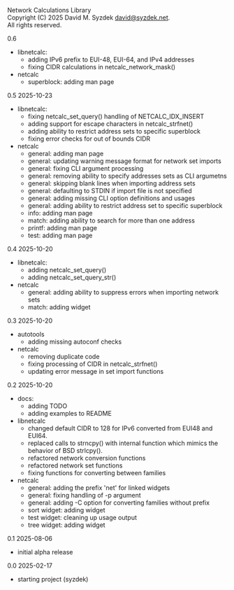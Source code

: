 
Network Calculations Library  
Copyright (C) 2025 David M. Syzdek <david@syzdek.net>.  
All rights reserved.  

0.6
   * libnetcalc:
     - adding IPv6 prefix to EUI-48, EUI-64, and IPv4 addresses
     - fixing CIDR calculations in netcalc_network_mask()
   * netcalc
     - superblock: adding man page

0.5 2025-10-23
   * libnetcalc:
     - fixing netcalc_set_query() handling of NETCALC_IDX_INSERT
     - adding support for escape characters in netcalc_strfnet()
     - adding ability to restrict address sets to specific superblock
     - fixing error checks for out of bounds CIDR
   * netcalc
     - general: adding man page
     - general: updating warning message format for network set imports
     - general: fixing CLI argument processing
     - general: removing ability to specify addresses sets as CLI argumetns
     - general: skipping blank lines when importing address sets
     - general: defaulting to STDIN if import file is not specified
     - general: adding missing CLI option definitions and usages
     - general: adding ability to restrict address set to specific superblock
     - info: adding man page
     - match: adding ability to search for more than one address
     - printf: adding man page
     - test: adding man page

0.4 2025-10-20
   * libnetcalc:
     - adding netcalc_set_query()
     - adding netcalc_set_query_str()
   * netcalc
     - general: adding ability to suppress errors when importing network sets
     - match: adding widget

0.3 2025-10-20
   * autotools
     - adding missing autoconf checks
   * netcalc
     - removing duplicate code
     - fixing processing of CIDR in netcalc_strfnet()
     - updating error message in set import functions

0.2 2025-10-20
   * docs:
     - adding TODO
     - adding examples to README
   * libnetcalc
     - changed default CIDR to 128 for IPv6 converted from EUI48 and EUI64.
     - replaced calls to strncpy() with internal function which
       mimics the behavior of BSD strlcpy().
     - refactored network conversion functions
     - refactored network set functions
     - fixing functions for converting between families
   * netcalc
     - general: adding the prefix 'net' for linked widgets
     - general: fixing handling of -p argument
     - general: adding -C option for converting families without prefix
     - sort widget: adding widget
     - test widget: cleaning up usage output
     - tree widget: adding widget

0.1 2025-08-06
   - initial alpha release

0.0 2025-02-17
   - starting project (syzdek)

